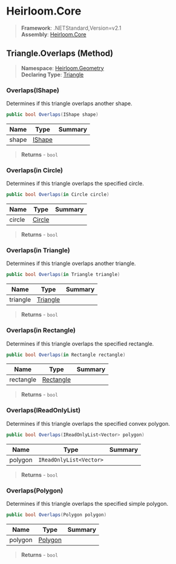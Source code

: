 # Heirloom.Core

> **Framework**: .NETStandard,Version=v2.1  
> **Assembly**: [Heirloom.Core][0]

## Triangle.Overlaps (Method)

> **Namespace**: [Heirloom.Geometry][0]  
> **Declaring Type**: [Triangle][1]

### Overlaps(IShape)

Determines if this triangle overlaps another shape.

```cs
public bool Overlaps(IShape shape)
```

| Name  | Type        | Summary |
|-------|-------------|---------|
| shape | [IShape][2] |         |

> **Returns** - `bool`

### Overlaps(in Circle)

Determines if this triangle overlaps the specified circle.

```cs
public bool Overlaps(in Circle circle)
```

| Name   | Type        | Summary |
|--------|-------------|---------|
| circle | [Circle][3] |         |

> **Returns** - `bool`

### Overlaps(in Triangle)

Determines if this triangle overlaps another triangle.

```cs
public bool Overlaps(in Triangle triangle)
```

| Name     | Type          | Summary |
|----------|---------------|---------|
| triangle | [Triangle][1] |         |

> **Returns** - `bool`

### Overlaps(in Rectangle)

Determines if this triangle overlaps the specified rectangle.

```cs
public bool Overlaps(in Rectangle rectangle)
```

| Name      | Type           | Summary |
|-----------|----------------|---------|
| rectangle | [Rectangle][4] |         |

> **Returns** - `bool`

### Overlaps(IReadOnlyList<Vector>)

Determines if this triangle overlaps the specified convex polygon.

```cs
public bool Overlaps(IReadOnlyList<Vector> polygon)
```

| Name    | Type                    | Summary |
|---------|-------------------------|---------|
| polygon | `IReadOnlyList<Vector>` |         |

> **Returns** - `bool`

### Overlaps(Polygon)

Determines if this triangle overlaps the specified simple polygon.

```cs
public bool Overlaps(Polygon polygon)
```

| Name    | Type         | Summary |
|---------|--------------|---------|
| polygon | [Polygon][5] |         |

> **Returns** - `bool`

[0]: ../../../Heirloom.Core.md
[1]: ../Triangle.md
[2]: ../IShape.md
[3]: ../Circle.md
[4]: ../../Heirloom/Rectangle.md
[5]: ../Polygon.md
